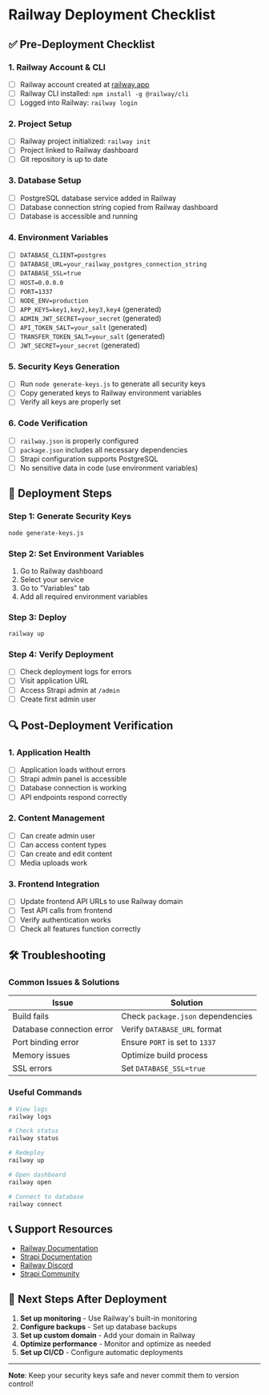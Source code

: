 # Railway Deployment Checklist

## ✅ Pre-Deployment Checklist

### 1. Railway Account & CLI
- [ ] Railway account created at [railway.app](https://railway.app)
- [ ] Railway CLI installed: `npm install -g @railway/cli`
- [ ] Logged into Railway: `railway login`

### 2. Project Setup
- [ ] Railway project initialized: `railway init`
- [ ] Project linked to Railway dashboard
- [ ] Git repository is up to date

### 3. Database Setup
- [ ] PostgreSQL database service added in Railway
- [ ] Database connection string copied from Railway dashboard
- [ ] Database is accessible and running

### 4. Environment Variables
- [ ] `DATABASE_CLIENT=postgres`
- [ ] `DATABASE_URL=your_railway_postgres_connection_string`
- [ ] `DATABASE_SSL=true`
- [ ] `HOST=0.0.0.0`
- [ ] `PORT=1337`
- [ ] `NODE_ENV=production`
- [ ] `APP_KEYS=key1,key2,key3,key4` (generated)
- [ ] `ADMIN_JWT_SECRET=your_secret` (generated)
- [ ] `API_TOKEN_SALT=your_salt` (generated)
- [ ] `TRANSFER_TOKEN_SALT=your_salt` (generated)
- [ ] `JWT_SECRET=your_secret` (generated)

### 5. Security Keys Generation
- [ ] Run `node generate-keys.js` to generate all security keys
- [ ] Copy generated keys to Railway environment variables
- [ ] Verify all keys are properly set

### 6. Code Verification
- [ ] `railway.json` is properly configured
- [ ] `package.json` includes all necessary dependencies
- [ ] Strapi configuration supports PostgreSQL
- [ ] No sensitive data in code (use environment variables)

## 🚀 Deployment Steps

### Step 1: Generate Security Keys
```bash
node generate-keys.js
```

### Step 2: Set Environment Variables
1. Go to Railway dashboard
2. Select your service
3. Go to "Variables" tab
4. Add all required environment variables

### Step 3: Deploy
```bash
railway up
```

### Step 4: Verify Deployment
- [ ] Check deployment logs for errors
- [ ] Visit application URL
- [ ] Access Strapi admin at `/admin`
- [ ] Create first admin user

## 🔍 Post-Deployment Verification

### 1. Application Health
- [ ] Application loads without errors
- [ ] Strapi admin panel is accessible
- [ ] Database connection is working
- [ ] API endpoints respond correctly

### 2. Content Management
- [ ] Can create admin user
- [ ] Can access content types
- [ ] Can create and edit content
- [ ] Media uploads work

### 3. Frontend Integration
- [ ] Update frontend API URLs to use Railway domain
- [ ] Test API calls from frontend
- [ ] Verify authentication works
- [ ] Check all features function correctly

## 🛠️ Troubleshooting

### Common Issues & Solutions

| Issue | Solution |
|-------|----------|
| Build fails | Check `package.json` dependencies |
| Database connection error | Verify `DATABASE_URL` format |
| Port binding error | Ensure `PORT` is set to `1337` |
| Memory issues | Optimize build process |
| SSL errors | Set `DATABASE_SSL=true` |

### Useful Commands
```bash
# View logs
railway logs

# Check status
railway status

# Redeploy
railway up

# Open dashboard
railway open

# Connect to database
railway connect
```

## 📞 Support Resources

- [Railway Documentation](https://docs.railway.app/)
- [Strapi Documentation](https://docs.strapi.io/)
- [Railway Discord](https://discord.gg/railway)
- [Strapi Community](https://forum.strapi.io/)

## 🎯 Next Steps After Deployment

1. **Set up monitoring** - Use Railway's built-in monitoring
2. **Configure backups** - Set up database backups
3. **Set up custom domain** - Add your domain in Railway
4. **Optimize performance** - Monitor and optimize as needed
5. **Set up CI/CD** - Configure automatic deployments

---

**Note**: Keep your security keys safe and never commit them to version control! 